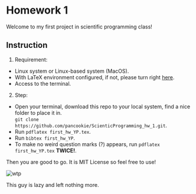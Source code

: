 # Homework 1

Welcome to my first project in scientific programming class!

## Instruction
1. Requirement:
  * Linux system or Linux-based system (MacOS).
  * With LaTeX environment configured, if not, please turn right [here](https://uta.instructure.com/courses/63082/modules).
  * Access to the terminal. 
  
2. Step: 
  * Open your terminal, download this repo to your local system, find a nice folder to place it in. \
  `git clone https://github.com/pancookie/ScienticProgramming_hw_1.git`.
  * Run `pdflatex first_hw_YP.tex`.
  * Run `bibtex first_hw_YP`.
  * To make no weird question marks (?) appears, run `pdflatex first_hw_YP.tex` **TWICE!**.
  
Then you are good to go. 
It is MIT License so feel free to use!





![wtp](https://i.pinimg.com/originals/50/5a/0e/505a0e4591fc8052631bed84ac0de1ee.gif)

This guy is lazy and left nothing more.
